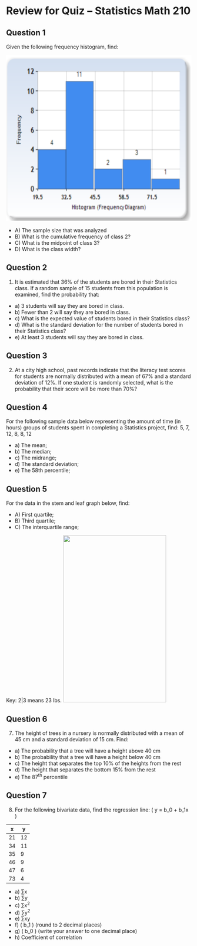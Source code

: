 # Review for Quiz – Statistics Math 210

## Question 1

Given the following frequency histogram, find:

<img src="main/media/image2.png" style="width:6.25in;height:4.6875in" />

- A) The sample size that was analyzed
- B) What is the cumulative frequency of class 2?
- C) What is the midpoint of class 3?
- D) What is the class width?

## Question 2

1. It is estimated that 36% of the students are bored in their Statistics class. If a random sample of 15 students from this population is examined, find the probability that:

- a) 3 students will say they are bored in class.
- b) Fewer than 2 will say they are bored in class.
- c) What is the expected value of students bored in their Statistics class?
- d) What is the standard deviation for the number of students bored in their Statistics class?
- e) At least 3 students will say they are bored in class.

## Question 3

2. At a city high school, past records indicate that the literacy test scores for students are normally distributed with a mean of 67% and a standard deviation of 12%. If one student is randomly selected, what is the probability that their score will be more than 70%?

## Question 4

For the following sample data below representing the amount of time (in hours) groups of students spent in completing a Statistics project, find: 5, 7, 12, 8, 8, 12

- a) The mean;
- b) The median;
- c) The midrange;
- d) The standard deviation;
- e) The 58th percentile;

## Question 5

For the data in the stem and leaf graph below, find:

- A) First quartile;
- B) Third quartile;
- C) The interquartile range;

Key: 2|3 means 23 lbs.
<img src="vertopal_72e10982021d4209b7f2ff2926977d6c/media/image1.png" style="width:2.91667in;height:4.71875in" />

## Question 6

7. The height of trees in a nursery is normally distributed with a mean of 45 cm and a standard deviation of 15 cm. Find:

- a) The probability that a tree will have a height above 40 cm
- b) The probability that a tree will have a height below 40 cm
- c) The height that separates the top 10% of the heights from the rest
- d) The height that separates the bottom 15% from the rest
- e) The 87<sup>th</sup> percentile

## Question 7

8. For the following bivariate data, find the regression line: \( y = b_0 + b_1x \)

**x** | **y**
--- | ---
21 | 12
34 | 11
35 | 9
46 | 9
47 | 6
73 | 4

- a) ∑x
- b) ∑y
- c) ∑x<sup>2</sup>
- d) ∑y<sup>2</sup>
- e) ∑xy
- f) \( b_1 \) (round to 2 decimal places)
- g) \( b_0 \) (write your answer to one decimal place)
- h) Coefficient of correlation
